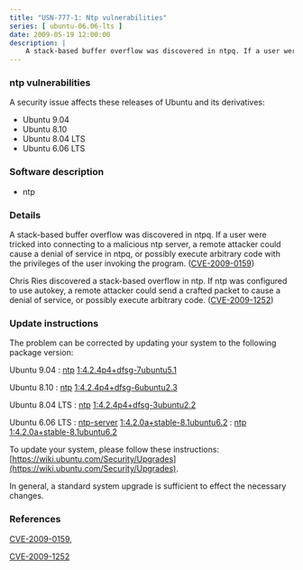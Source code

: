 ```yaml
---
title: "USN-777-1: Ntp vulnerabilities"
series: [ ubuntu-06.06-lts ]
date: 2009-05-19 12:00:00
description: |
    A stack-based buffer overflow was discovered in ntpq. If a user were tricked into connecting to a malicious ntp server, a remote attacker could cause a denial of service in ntpq, or possibly execute arbitrary code with the privileges of the user invoking the program. ([CVE-2009-0159](http://people.ubuntu.com/~ubuntu-security/cve/CVE-2009-0159))
--- 
```

 
### ntp vulnerabilities

A security issue affects these releases of Ubuntu and its derivatives:

* Ubuntu 9.04
* Ubuntu 8.10
* Ubuntu 8.04 LTS
* Ubuntu 6.06 LTS

### Software description

* ntp 

### Details

A stack-based buffer overflow was discovered in ntpq. If a user were tricked into connecting to a malicious ntp server, a remote attacker could cause a denial of service in ntpq, or possibly execute arbitrary code with the privileges of the user invoking the program. ([CVE-2009-0159](http://people.ubuntu.com/~ubuntu-security/cve/CVE-2009-0159))

Chris Ries discovered a stack-based overflow in ntp. If ntp was configured to use autokey, a remote attacker could send a crafted packet to cause a denial of service, or possibly execute arbitrary code. ([CVE-2009-1252](http://people.ubuntu.com/~ubuntu-security/cve/CVE-2009-1252)) 

### Update instructions

The problem can be corrected by updating your system to the following package version:

Ubuntu 9.04
 : [ntp](https://launchpad.net/ubuntu/+source/ntp) <span> [1:4.2.4p4+dfsg-7ubuntu5.1](https://launchpad.net/ubuntu/+source/ntp/1:4.2.4p4+dfsg-7ubuntu5.1) </span> 

Ubuntu 8.10
 : [ntp](https://launchpad.net/ubuntu/+source/ntp) <span> [1:4.2.4p4+dfsg-6ubuntu2.3](https://launchpad.net/ubuntu/+source/ntp/1:4.2.4p4+dfsg-6ubuntu2.3) </span> 

Ubuntu 8.04 LTS
 : [ntp](https://launchpad.net/ubuntu/+source/ntp) <span> [1:4.2.4p4+dfsg-3ubuntu2.2](https://launchpad.net/ubuntu/+source/ntp/1:4.2.4p4+dfsg-3ubuntu2.2) </span> 

Ubuntu 6.06 LTS
 : [ntp-server](https://launchpad.net/ubuntu/+source/ntp) <span> [1:4.2.0a+stable-8.1ubuntu6.2](https://launchpad.net/ubuntu/+source/ntp/1:4.2.0a+stable-8.1ubuntu6.2) </span> 
 : [ntp](https://launchpad.net/ubuntu/+source/ntp) <span> [1:4.2.0a+stable-8.1ubuntu6.2](https://launchpad.net/ubuntu/+source/ntp/1:4.2.0a+stable-8.1ubuntu6.2) </span> 

To update your system, please follow these instructions: [https://wiki.ubuntu.com/Security/Upgrades](https://wiki.ubuntu.com/Security/Upgrades).

In general, a standard system upgrade is sufficient to effect the necessary changes. 

### References

 [CVE-2009-0159](http://people.ubuntu.com/~ubuntu-security/cve/CVE-2009-0159), 

 [CVE-2009-1252](http://people.ubuntu.com/~ubuntu-security/cve/CVE-2009-1252)
 
